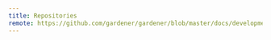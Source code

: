 ```yaml
---
title: Repositories
remote: https://github.com/gardener/gardener/blob/master/docs/development/repositories.md
---
```

